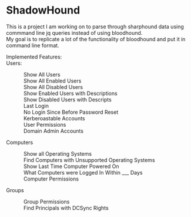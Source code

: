 # ShadowHound  

This is a project I am working on to parse through sharphound data using commmand line jq queries instead of using bloodhound.  
My goal is to replicate a lot of the functionality of bloodhound and put it in command line format.  

Implemented Features:  
Users:
        <ul>
        &nbsp;&nbsp;&nbsp;&nbsp;&nbsp;&nbsp;Show All Users  
        &nbsp;&nbsp;&nbsp;&nbsp;&nbsp;&nbsp;Show All Enabled Users  
        &nbsp;&nbsp;&nbsp;&nbsp;&nbsp;&nbsp;Show All Disabled Users  
        &nbsp;&nbsp;&nbsp;&nbsp;&nbsp;&nbsp;Show Enabled Users with Descriptions  
        &nbsp;&nbsp;&nbsp;&nbsp;&nbsp;&nbsp;Show Disabled Users with Descripts  
        &nbsp;&nbsp;&nbsp;&nbsp;&nbsp;&nbsp;Last Login  
        &nbsp;&nbsp;&nbsp;&nbsp;&nbsp;&nbsp;No Login Since Before Password Reset  
        &nbsp;&nbsp;&nbsp;&nbsp;&nbsp;&nbsp;Kerberoastable Accounts  
        &nbsp;&nbsp;&nbsp;&nbsp;&nbsp;&nbsp;User Permissions  
        &nbsp;&nbsp;&nbsp;&nbsp;&nbsp;&nbsp;Domain Admin Accounts         
        </ul>
Computers
        <ul>
        &nbsp;&nbsp;&nbsp;&nbsp;&nbsp;&nbsp;Show all Operating Systems  
        &nbsp;&nbsp;&nbsp;&nbsp;&nbsp;&nbsp;Find Computers with Unsupported Operating Systems  
        &nbsp;&nbsp;&nbsp;&nbsp;&nbsp;&nbsp;Show Last Time Computer Powered On  
        &nbsp;&nbsp;&nbsp;&nbsp;&nbsp;&nbsp;What Computers were Logged In Within ___ Days  
        &nbsp;&nbsp;&nbsp;&nbsp;&nbsp;&nbsp;Computer Permissions  
        </ul>
Groups
        <ul>
        &nbsp;&nbsp;&nbsp;&nbsp;&nbsp;&nbsp;Group Permissions  
        &nbsp;&nbsp;&nbsp;&nbsp;&nbsp;&nbsp;Find Principals with DCSync Rights  
        </ul>
